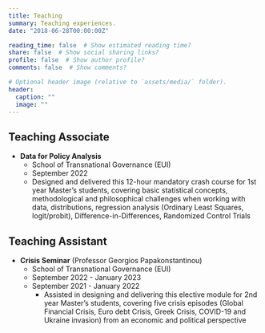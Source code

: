 ```yaml
---
title: Teaching
summary: Teaching experiences.
date: "2018-06-28T00:00:00Z"

reading_time: false  # Show estimated reading time?
share: false  # Show social sharing links?
profile: false  # Show author profile?
comments: false  # Show comments?

# Optional header image (relative to `assets/media/` folder).
header:
  caption: ""
  image: ""
---
```

## Teaching Associate
- **Data for Policy Analysis** 
  - School of Transnational Governance (EUI)
  - September 2022
  - Designed and delivered this 12-hour mandatory crash course for 1st year Master’s students, covering basic statistical concepts, methodological and philosophical challenges when working with data, distributions, regression analysis (Ordinary Least Squares, logit/probit), Difference-in-Differences, Randomized Control Trials 


## Teaching Assistant

- **Crisis Seminar** (Professor Georgios Papakonstantinou)
  - School of Transnational Governance (EUI)
  - September 2022 - January 2023
  - September 2021 - January 2022
    - Assisted in designing and delivering this elective module for 2nd year Master’s students, covering five crisis episodes (Global Financial Crisis, Euro debt Crisis, Greek Crisis, COVID-19 and Ukraine invasion) from an economic and political perspective
